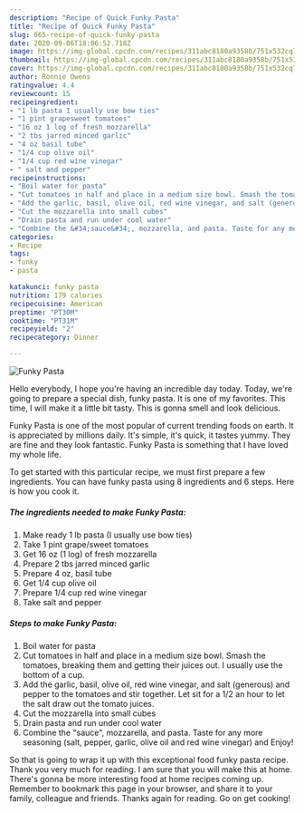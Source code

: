 ```yaml
---
description: "Recipe of Quick Funky Pasta"
title: "Recipe of Quick Funky Pasta"
slug: 665-recipe-of-quick-funky-pasta
date: 2020-09-06T18:06:52.718Z
image: https://img-global.cpcdn.com/recipes/311abc8180a9358b/751x532cq70/funky-pasta-recipe-main-photo.jpg
thumbnail: https://img-global.cpcdn.com/recipes/311abc8180a9358b/751x532cq70/funky-pasta-recipe-main-photo.jpg
cover: https://img-global.cpcdn.com/recipes/311abc8180a9358b/751x532cq70/funky-pasta-recipe-main-photo.jpg
author: Ronnie Owens
ratingvalue: 4.4
reviewcount: 15
recipeingredient:
- "1 lb pasta I usually use bow ties"
- "1 pint grapesweet tomatoes"
- "16 oz 1 log of fresh mozzarella"
- "2 tbs jarred minced garlic"
- "4 oz basil tube"
- "1/4 cup olive oil"
- "1/4 cup red wine vinegar"
- " salt and pepper"
recipeinstructions:
- "Boil water for pasta"
- "Cut tomatoes in half and place in a medium size bowl. Smash the tomatoes, breaking them and getting their juices out. I usually use the bottom of a cup."
- "Add the garlic, basil, olive oil, red wine vinegar, and salt (generous) and pepper to the tomatoes and stir together. Let sit for a 1/2 an hour to let the salt draw out the tomato juices."
- "Cut the mozzarella into small cubes"
- "Drain pasta and run under cool water"
- "Combine the &#34;sauce&#34;, mozzarella, and pasta. Taste for any more seasoning (salt, pepper, garlic, olive oil and red wine vinegar) and Enjoy!"
categories:
- Recipe
tags:
- funky
- pasta

katakunci: funky pasta 
nutrition: 179 calories
recipecuisine: American
preptime: "PT30M"
cooktime: "PT31M"
recipeyield: "2"
recipecategory: Dinner

---
```



![Funky Pasta](https://img-global.cpcdn.com/recipes/311abc8180a9358b/751x532cq70/funky-pasta-recipe-main-photo.jpg)

Hello everybody, I hope you're having an incredible day today. Today, we're going to prepare a special dish, funky pasta. It is one of my favorites. This time, I will make it a little bit tasty. This is gonna smell and look delicious.

Funky Pasta is one of the most popular of current trending foods on earth. It is appreciated by millions daily. It's simple, it's quick, it tastes yummy. They are fine and they look fantastic. Funky Pasta is something that I have loved my whole life.




To get started with this particular recipe, we must first prepare a few ingredients. You can have funky pasta using 8 ingredients and 6 steps. Here is how you cook it.

<!--inarticleads1-->

##### The ingredients needed to make Funky Pasta:

1. Make ready 1 lb pasta (I usually use bow ties)
1. Take 1 pint grape/sweet tomatoes
1. Get 16 oz (1 log) of fresh mozzarella
1. Prepare 2 tbs jarred minced garlic
1. Prepare 4 oz, basil tube
1. Get 1/4 cup olive oil
1. Prepare 1/4 cup red wine vinegar
1. Take  salt and pepper




<!--inarticleads2-->

##### Steps to make Funky Pasta:

1. Boil water for pasta
1. Cut tomatoes in half and place in a medium size bowl. Smash the tomatoes, breaking them and getting their juices out. I usually use the bottom of a cup.
1. Add the garlic, basil, olive oil, red wine vinegar, and salt (generous) and pepper to the tomatoes and stir together. Let sit for a 1/2 an hour to let the salt draw out the tomato juices.
1. Cut the mozzarella into small cubes
1. Drain pasta and run under cool water
1. Combine the &#34;sauce&#34;, mozzarella, and pasta. Taste for any more seasoning (salt, pepper, garlic, olive oil and red wine vinegar) and Enjoy!




So that is going to wrap it up with this exceptional food funky pasta recipe. Thank you very much for reading. I am sure that you will make this at home. There's gonna be more interesting food at home recipes coming up. Remember to bookmark this page in your browser, and share it to your family, colleague and friends. Thanks again for reading. Go on get cooking!
